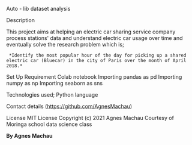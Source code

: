 Auto - lib dataset analysis

Description

This project aims at helping an electric car sharing service company process stations' data and understand electric car usage over time and eventually solve the research problem which is;

     *Identify the most popular hour of the day for picking up a shared electric car (Bluecar) in the city of Paris over the month of April 2018.*
     
Set Up Requirement
 Colab notebook
 Importing pandas as pd
 Importing numpy as np
 Importing seaborn as sns
 
Technologies used;
 Python language
 
Contact details
 (https://github.com/AgnesMachau)
 
License
MIT License Copyright (c) 2021 Agnes Machau
Courtesy of Moringa school data science class
 
 **By Agnes Machau**
 
 
 
 

